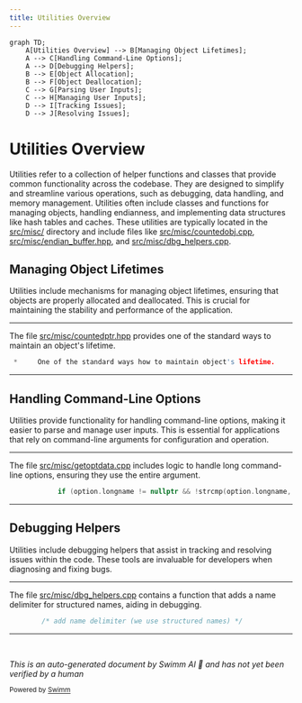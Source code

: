 ```yaml
---
title: Utilities Overview
---
```

```mermaid
graph TD;
    A[Utilities Overview] --> B[Managing Object Lifetimes];
    A --> C[Handling Command-Line Options];
    A --> D[Debugging Helpers];
    B --> E[Object Allocation];
    B --> F[Object Deallocation];
    C --> G[Parsing User Inputs];
    C --> H[Managing User Inputs];
    D --> I[Tracking Issues];
    D --> J[Resolving Issues];
```

# Utilities Overview

Utilities refer to a collection of helper functions and classes that provide common functionality across the codebase. They are designed to simplify and streamline various operations, such as debugging, data handling, and memory management. Utilities often include classes and functions for managing objects, handling endianness, and implementing data structures like hash tables and caches. These utilities are typically located in the <SwmPath>[src/misc/](src/misc/)</SwmPath> directory and include files like <SwmPath>[src/misc/countedobj.cpp](src/misc/countedobj.cpp)</SwmPath>, <SwmPath>[src/misc/endian_buffer.hpp](src/misc/endian_buffer.hpp)</SwmPath>, and <SwmPath>[src/misc/dbg_helpers.cpp](src/misc/dbg_helpers.cpp)</SwmPath>.

## Managing Object Lifetimes

Utilities include mechanisms for managing object lifetimes, ensuring that objects are properly allocated and deallocated. This is crucial for maintaining the stability and performance of the application.

<SwmSnippet path="/src/misc/countedptr.hpp" line="16">

---

The file <SwmPath>[src/misc/countedptr.hpp](src/misc/countedptr.hpp)</SwmPath> provides one of the standard ways to maintain an object's lifetime.

```c++
 *     One of the standard ways how to maintain object's lifetime.
```

---

</SwmSnippet>

## Handling Command-Line Options

Utilities provide functionality for handling command-line options, making it easier to parse and manage user inputs. This is essential for applications that rely on command-line arguments for configuration and operation.

<SwmSnippet path="/src/misc/getoptdata.cpp" line="35">

---

The file <SwmPath>[src/misc/getoptdata.cpp](src/misc/getoptdata.cpp)</SwmPath> includes logic to handle long command-line options, ensuring they use the entire argument.

```c++
			if (option.longname != nullptr && !strcmp(option.longname, s)) { // Long options always use the entire argument.
```

---

</SwmSnippet>

## Debugging Helpers

Utilities include debugging helpers that assist in tracking and resolving issues within the code. These tools are invaluable for developers when diagnosing and fixing bugs.

<SwmSnippet path="/src/misc/dbg_helpers.cpp" line="143">

---

The file <SwmPath>[src/misc/dbg_helpers.cpp](src/misc/dbg_helpers.cpp)</SwmPath> contains a function that adds a name delimiter for structured names, aiding in debugging.

```c++
		/* add name delimiter (we use structured names) */
```

---

</SwmSnippet>

&nbsp;

*This is an auto-generated document by Swimm AI 🌊 and has not yet been verified by a human*

<SwmMeta version="3.0.0" repo-id="Z2l0aHViJTNBJTNBT3BlblRURC1jb3BpbG90LWRlbW8lM0ElM0Fzd2ltbWlv" repo-name="OpenTTD-copilot-demo"><sup>Powered by [Swimm](/)</sup></SwmMeta>
